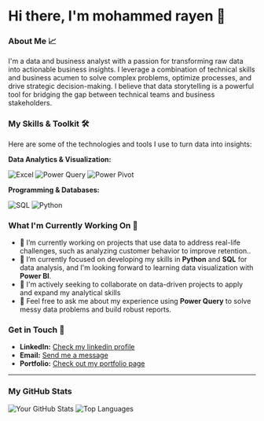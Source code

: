 # Hi there, I'm mohammed rayen 👋

### About Me 📈

I'm a data and business analyst with a passion for transforming raw data into actionable business insights. I leverage a combination of technical skills and business acumen to solve complex problems, optimize processes, and drive strategic decision-making. I believe that data storytelling is a powerful tool for bridging the gap between technical teams and business stakeholders.

### My Skills & Toolkit 🛠️

Here are some of the technologies and tools I use to turn data into insights:

**Data Analytics & Visualization:**  

![Excel](https://img.shields.io/badge/Microsoft_Excel-217346?style=for-the-badge&logo=microsoft-excel&logoColor=white)
![Power Query](https://img.shields.io/badge/Power%20Query-552A85?style=for-the-badge&logo=power-query&logoColor=white)
![Power Pivot](https://img.shields.io/badge/Power%20Pivot-F2C811?style=for-the-badge&logo=power%20bi&logoColor=white)

**Programming & Databases:**  

![SQL](https://img.shields.io/badge/SQL-4479A1?style=for-the-badge&logo=sql&logoColor=white)
![Python](https://img.shields.io/badge/Python-3776AB?style=for-the-badge&logo=python&logoColor=white)

### What I'm Currently Working On 🚀

* 🔭 I’m currently working on projects that use data to address real-life challenges, such as analyzing customer behavior to improve retention..
* 🌱 I’m currently focused on developing my skills in **Python** and **SQL** for data analysis, and I'm looking forward to learning data visualization with **Power BI**.
* 👯 I'm actively seeking to collaborate on data-driven projects to apply and expand my analytical skills
* 💬 Feel free to ask me about my experience using **Power Query** to solve messy data problems and build robust reports.

### Get in Touch 📧

* **LinkedIn:** [Check my linkedin profile](https://www.linkedin.com/in/your-profile)
* **Email:** [Send me a message](mailto:mr4660115@gmail.com)
* **Portfolio:** [Check out my portfolio page](https://www.your-portfolio-website.com)

---

### My GitHub Stats

![Your GitHub Stats](https://github-readme-stats.vercel.app/api?username=mohammedrayenhalbouni&show_icons=true&theme=dark)
![Top Languages](https://github-readme-stats.vercel.app/api/top-langs/?username=mohammedrayenhalbouni&layout=compact&theme=dark)

